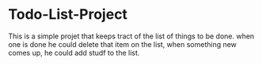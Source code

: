# Todo-List-Project
This is  a simple projet that keeps tract of the list of things to be done.
when one is done he could delete that item on the list, when something new comes up, he could add studf to the list. 
